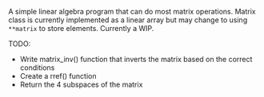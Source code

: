 A simple linear algebra program that can do most matrix operations. Matrix class is currently implemented as a linear array but may change to using `**matrix` to store elements. Currently a WIP.

TODO:
- Write matrix_inv() function that inverts the matrix based on the correct conditions
- Create a rref() function
- Return the 4 subspaces of the matrix
